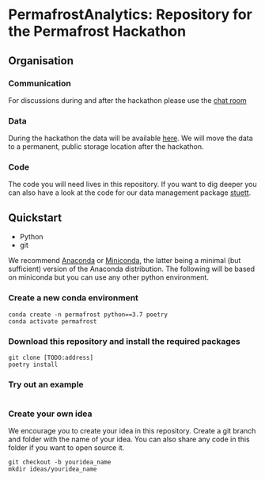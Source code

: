 
# PermafrostAnalytics: Repository for the Permafrost Hackathon

## Organisation

### Communication
For discussions during and after the hackathon please use the [chat room](https://matrix.to/#/!DncqFOaoXsgUnageDH:matrix.ee.ethz.ch?via=matrix.ee.ethz.ch)

### Data
During the hackathon the data will be available [here](). We will move the data to a permanent, public storage location after the hackathon.

### Code
The code you will need lives in this repository. If you want to dig deeper you can also have a look at the code for our data management package [stuett](linktostuett).

## Quickstart

* Python
* git

We recommend [Anaconda](https://www.anaconda.com/distribution/) or [Miniconda](https://docs.conda.io/en/latest/miniconda.html), the latter being a minimal (but sufficient) version of the Anaconda distribution. The following will be based on miniconda but you can use any other python environment.

### Create a new conda environment
```
conda create -n permafrost python==3.7 poetry
conda activate permafrost
```

### Download this repository and install the required packages
```
git clone [TODO:address]
poetry install
```

### Try out an example
```
```

### Create your own idea
We encourage you to create your idea in this repository. Create a git branch and folder with the name of your idea. You can also share any code in this folder if you want to open source it.

```
git checkout -b youridea_name
mkdir ideas/youridea_name
```
